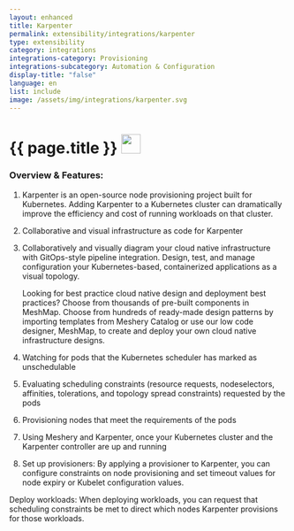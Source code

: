 ```yaml
---
layout: enhanced
title: Karpenter
permalink: extensibility/integrations/karpenter
type: extensibility
category: integrations
integrations-category: Provisioning
integrations-subcategory: Automation & Configuration
display-title: "false"
language: en
list: include
image: /assets/img/integrations/karpenter.svg
---
```


<h1>{{ page.title }} <img src="{{ page.image }}" style="width: 35px; height: 35px;" /></h1>


<!-- This needs replaced with the Category property, not the sub-category.
 #### About: Karpenter is an open-source node provisioning project built for Kubernetes. Adding Karpenter to a Kubernetes cluster can dramatically improve the efficiency and cost of running workloads on that cluster. -->

### Overview & Features:

1. Karpenter is an open-source node provisioning project built for Kubernetes. Adding Karpenter to a Kubernetes cluster can dramatically improve the efficiency and cost of running workloads on that cluster.

2. Collaborative and visual infrastructure as code for Karpenter

4. 
    Collaboratively and visually diagram your cloud native infrastructure with GitOps-style pipeline integration. Design, test, and manage configuration your Kubernetes-based, containerized applications as a visual topology.



    Looking for best practice cloud native design and deployment best practices? Choose from thousands of pre-built components in MeshMap. Choose from hundreds of ready-made design patterns by importing templates from Meshery Catalog or use our low code designer, MeshMap, to create and deploy your own cloud native infrastructure designs.



5. Watching for pods that the Kubernetes scheduler has marked as unschedulable

6. Evaluating scheduling constraints (resource requests, nodeselectors, affinities, tolerations, and topology spread constraints) requested by the pods

7. Provisioning nodes that meet the requirements of the pods

8. Using Meshery and Karpenter, once your Kubernetes cluster and the Karpenter controller are up and running

9. Set up provisioners: By applying a provisioner to Karpenter, you can configure constraints on node provisioning and set timeout values for node expiry or Kubelet configuration values. 

Deploy workloads: When deploying workloads, you can request that scheduling constraints be met to direct which nodes Karpenter provisions for those workloads. 

